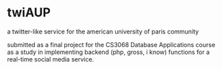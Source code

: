 # twiAUP
a twitter-like service for the american university of paris community

submitted as a final project for the CS3068 Database Applications course as a study in implementing backend (php, gross, i know) functions for a real-time social media service.
